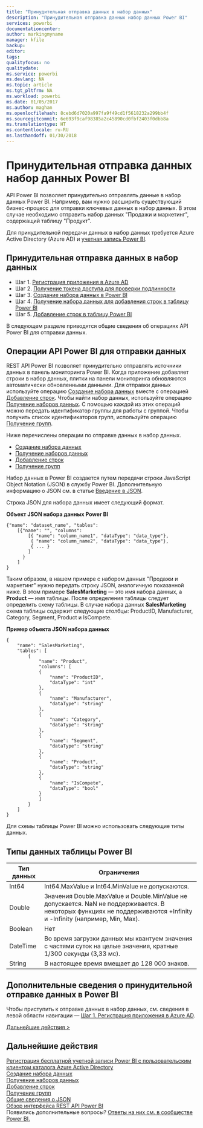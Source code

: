 ```yaml
---
title: "Принудительная отправка данных в набор данных"
description: "Принудительная отправка данных набор данных Power BI"
services: powerbi
documentationcenter: 
author: markingmyname
manager: kfile
backup: 
editor: 
tags: 
qualityfocus: no
qualitydate: 
ms.service: powerbi
ms.devlang: NA
ms.topic: article
ms.tgt_pltfrm: NA
ms.workload: powerbi
ms.date: 01/05/2017
ms.author: maghan
ms.openlocfilehash: 8cebd6d7020a997fa9f49cd1f5618232a299bb4f
ms.sourcegitcommit: 6e693f9caf98385a2c45890cd0fbf2403f0dbb8a
ms.translationtype: HT
ms.contentlocale: ru-RU
ms.lasthandoff: 01/30/2018
---
```

# <a name="push-data-into-a-power-bi-dataset"></a>Принудительная отправка данных набор данных Power BI
API Power BI позволяет принудительно отправлять данные в набор данных Power BI. Например, вам нужно расширить существующий бизнес-процесс для отправки ключевых данных в набор данных. В этом случае необходимо отправить набор данных "Продажи и маркетинг", содержащий таблицу "Продукт".

Для принудительной передачи данных в набор данных требуется Azure Active Directory (Azure AD) и [учетная запись Power BI](create-an-azure-active-directory-tenant.md).

## <a name="steps-to-push-data-into-a-dataset"></a>Принудительная отправка данных в набор данных
* Шаг 1. [Регистрация приложения в Azure AD](walkthrough-push-data-register-app-with-azure-ad.md)
* Шаг 2. [Получение токена доступа для проверки подлинности](walkthrough-push-data-get-token.md)
* Шаг 3. [Создание набора данных в Power BI](walkthrough-push-data-create-dataset.md)
* Шаг 4. [Получение набора данных для добавления строк в таблицу Power BI](walkthrough-push-data-get-datasets.md)
* Шаг 5. [Добавление строк в таблицу Power BI](walkthrough-push-data-add-rows.md)

В следующем разделе приводятся общие сведения об операциях API Power BI для отправки данных.

## <a name="power-bi-api-operations-to-push-data"></a>Операции API Power BI для отправки данных
REST API Power BI позволяет принудительно отправлять источники данных в панель мониторинга Power BI. Когда приложение добавляет строки в набор данных, плитки на панели мониторинга обновляются автоматически обновленными данными. Для отправки данных используйте операцию [Создание набора данных](https://msdn.microsoft.com/library/mt203562.aspx) вместе с операцией [Добавление строк](https://msdn.microsoft.com/library/mt203561.aspx). Чтобы найти набор данных, используйте операцию [Получение наборов данных](https://msdn.microsoft.com/library/mt203567.aspx). С помощью каждой из этих операций можно передать идентификатор группы для работы с группой. Чтобы получить список идентификаторов групп, используйте операцию [Получение групп](https://msdn.microsoft.com/library/mt243842.aspx).

Ниже перечислены операции по отправке данных в набор данных.

* [Создание набора данных](https://msdn.microsoft.com/library/mt203562.aspx)
* [Получение наборов данных](https://msdn.microsoft.com/library/mt203567.aspx)
* [Добавление строк](https://msdn.microsoft.com/library/mt203561.aspx)
* [Получение групп](https://msdn.microsoft.com/library/mt243842.aspx)

Набор данных в Power BI создается путем передачи строки JavaScript Object Notation (JSON) в службу Power BI. Дополнительную информацию о JSON см. в статье [Введение в JSON](http://json.org/).

Строка JSON для набора данных имеет следующий формат.

**Объект JSON набора данных Power BI**

    {"name": "dataset_name", "tables":
        [{"name": "", "columns":
            [{ "name": "column_name1", "dataType": "data_type"},
             { "name": "column_name2", "dataType": "data_type"},
             { ... }
            ]
          }
        ]
    }

Таким образом, в нашем примере с набором данных "Продажи и маркетинг" нужно передать строку JSON, аналогичную показанной ниже. В этом примере **SalesMarketing** — это имя набора данных, а **Product** — имя таблицы. После определения таблицы следует определить схему таблицы. В случае набора данных **SalesMarketing** схема таблицы содержит следующие столбцы: ProductID, Manufacturer, Category, Segment, Product и IsCompete.

**Пример объекта JSON набора данных**

    {
        "name": "SalesMarketing",
        "tables": [
            {
                "name": "Product",
                "columns": [
                {
                    "name": "ProductID",
                    "dataType": "int"
                },
                {
                    "name": "Manufacturer",
                    "dataType": "string"
                },
                {
                    "name": "Category",
                    "dataType": "string"
                },
                {
                    "name": "Segment",
                    "dataType": "string"
                },
                {
                    "name": "Product",
                    "dataType": "string"
                },
                {
                    "name": "IsCompete",
                    "dataType": "bool"
                }
                ]
            }
        ]
    }

Для схемы таблицы Power BI можно использовать следующие типы данных.

## <a name="power-bi-table-data-types"></a>Типы данных таблицы Power BI
| **Тип данных** | **Ограничения** |
| --- | --- |
| Int64 |Int64.MaxValue и Int64.MinValue не допускаются. |
| Double |Значения Double.MaxValue и Double.MinValue не допускается. NaN не поддерживается. В некоторых функциях не поддерживаются +Infinity и -Infinity (например, Min, Max). |
| Boolean |Нет |
| DateTime |Во время загрузки данных мы квантуем значения с частями суток на целые значения, кратные 1/300 секунды (3,33 мс). |
| String |В настоящее время вмещает до 128 000 знаков. |

## <a name="learn-more-about-pushing-data-into-power-bi"></a>Дополнительные сведения о принудительной отправке данных в Power BI
Чтобы приступить к отправке данных в набор данных, см. сведения в левой области навигации — [Шаг 1. Регистрация приложения в Azure AD](walkthrough-push-data-register-app-with-azure-ad.md).

[Дальнейшие действия >](walkthrough-push-data-register-app-with-azure-ad.md)

## <a name="next-steps"></a>Дальнейшие действия
[Регистрация бесплатной учетной записи Power BI с пользовательским клиентом каталога Azure Active Directory](create-an-azure-active-directory-tenant.md)  
[Создание набора данных](https://msdn.microsoft.com/library/mt203562.aspx)  
[Получение наборов данных](https://msdn.microsoft.com/library/mt203567.aspx)  
[Добавление строк](https://msdn.microsoft.com/library/mt203561.aspx)  
[Получение групп](https://msdn.microsoft.com/library/mt243842.aspx)  
[Общие сведения о JSON](http://json.org/)  
[Обзор интерфейса REST API Power BI](overview-of-power-bi-rest-api.md)  
Появились дополнительные вопросы? [Ответы на них см. в сообществе Power BI.](http://community.powerbi.com/)

